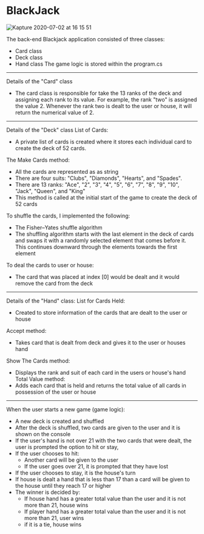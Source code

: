 # BlackJack

![Kapture 2020-07-02 at 16 15 51](https://user-images.githubusercontent.com/62678918/86405433-59b31b00-bc7f-11ea-93ac-4f7f0cf34b79.gif)


The back-end Blackjack application consisted of three classes:

- Card class
- Deck class
- Hand class
  The game logic is stored within the program.cs

---

Details of the "Card" class

- The card class is responsible for take the 13 ranks of the deck and assigning each rank to its value. For example, the rank "two" is assigned the value 2. Whenever the rank two is dealt to the user or house, it will return the numerical value of 2.

---

Details of the "Deck" class
List of Cards:

- A private list of cards is created where it stores each individual card to create the deck of 52 cards.

The Make Cards method:

- All the cards are represented as as string
- There are four suits: "Clubs", "Diamonds", "Hearts", and "Spades".
- There are 13 ranks: "Ace", "2", "3", "4", "5", "6", "7", "8", "9", "10",
  "Jack", "Queen", and "King"
- This method is called at the initial start of the game to create the deck of 52 cards

To shuffle the cards, I implemented the following:

- The Fisher–Yates shuffle algorithm
- The shuffling algorithm starts with the last element in the deck of cards and swaps it with a randomly selected element that comes before it. This continues downward through the elements towards the first element

To deal the cards to user or house:

- The card that was placed at index [0] would be dealt and it would remove the card from the deck

---

Details of the "Hand" class:
List for Cards Held:

- Created to store information of the cards that are dealt to the user or house

Accept method:

- Takes card that is dealt from deck and gives it to the user or houses hand

Show The Cards method:

- Displays the rank and suit of each card in the users or house's hand
  Total Value method:
- Adds each card that is held and returns the total value of all cards in possession of the user or house

---

When the user starts a new game (game logic):

- A new deck is created and shuffled
- After the deck is shuffled, two cards are given to the user and it is shown on the console
- If the user's hand is not over 21 with the two cards that were dealt, the user is prompted the option to hit or stay,
- If the user chooses to hit:
  - Another card will be given to the user
  - If the user goes over 21, it is prompted that they have lost
- If the user chooses to stay, it is the house's turn
- If house is dealt a hand that is less than 17 than a card will be given to the house until they reach 17 or higher
- The winner is decided by:
  - If house hand has a greater total value than the user and it is not more than 21, house wins
  - If player hand has a greater total value than the user and it is not more than 21, user wins
  - if it is a tie, house wins
